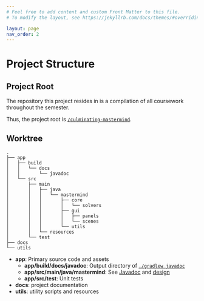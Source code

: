 ```yaml
---
# Feel free to add content and custom Front Matter to this file.
# To modify the layout, see https://jekyllrb.com/docs/themes/#overriding-theme-defaults

layout: page
nav_order: 2
---
```


# Project Structure

## Project Root

The repository this project resides in is a compilation of all coursework
throughout the semester.

Thus, the project root is [`/culminating-mastermind`](https://github.com/powersagitar/ics4u/tree/main/culminating-mastermind).

## Worktree

```tree
.
├── app
│   ├── build
│   │   └── docs
│   │       └── javadoc
│   └── src
│       ├── main
│       │   ├── java
│       │   │   └── mastermind
│       │   │       ├── core
│       │   │       │   └── solvers
│       │   │       ├── gui
│       │   │       │   ├── panels
│       │   │       │   └── scenes
│       │   │       └── utils
│       │   └── resources
│       └── test
├── docs
└── utils
```

- **app**: Primary source code and assets
  - **app/build/docs/javadoc**: Output directory of [`./gradlew
javadoc`](/ics4u/building/#building-javadoc)
  - **app/src/main/java/mastermind**: See [Javadoc](https://powersagitar.github.io/ics4u/javadoc/)
    and [design](/ics4u/design)
  - **app/src/test**: Unit tests
- **docs**: project documentation
- **utils**: utility scripts and resources
